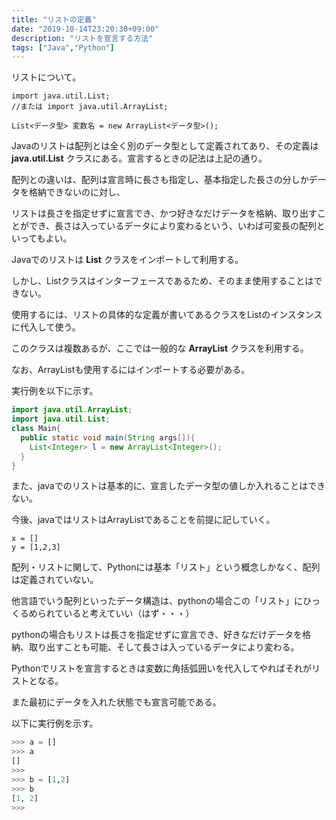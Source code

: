 ```yaml
---
title: "リストの定義"
date: "2019-10-14T23:20:30+09:00"
description: "リストを宣言する方法"
tags: ["Java","Python"]
---
```


リストについて。

<div class="note_content_by_programming_language" id="note_content_Java">

```
import java.util.List;
//または import java.util.ArrayList;

List<データ型> 変数名 = new ArrayList<データ型>();
```

Javaのリストは配列とは全く別のデータ型として定義されてあり、その定義は **java.util.List** クラスにある。宣言するときの記法は上記の通り。  

配列との違いは、配列は宣言時に長さも指定し、基本指定した長さの分しかデータを格納できないのに対し、  

リストは長さを指定せずに宣言でき、かつ好きなだけデータを格納、取り出すことができ、長さは入っているデータにより変わるという、いわば可変長の配列といってもよい。


Javaでのリストは **List** クラスをインポートして利用する。  

しかし、Listクラスはインターフェースであるため、そのまま使用することはできない。  

使用するには、リストの具体的な定義が書いてあるクラスをListのインスタンスに代入して使う。  

このクラスは複数あるが、ここでは一般的な **ArrayList** クラスを利用する。  

なお、ArrayListも使用するにはインポートする必要がある。  

実行例を以下に示す。  

```java
import java.util.ArrayList;
import java.util.List;
class Main{
  public static void main(String args[]){
    List<Integer> l = new ArrayList<Integer>();
  }
}
```

また、javaでのリストは基本的に、宣言したデータ型の値しか入れることはできない。

今後、javaではリストはArrayListであることを前提に記していく。


</div>
<div class="note_content_by_programming_language" id="note_content_Python">

```
x = []
y = [1,2,3]
```

配列・リストに関して、Pythonには基本「リスト」という概念しかなく、配列は定義されていない。  

他言語でいう配列といったデータ構造は、pythonの場合この「リスト」にひっくるめられていると考えていい（はず・・・）

pythonの場合もリストは長さを指定せずに宣言でき、好きなだけデータを格納、取り出すことも可能、そして長さは入っているデータにより変わる。 


Pythonでリストを宣言するときは変数に角括弧囲いを代入してやればそれがリストとなる。  

また最初にデータを入れた状態でも宣言可能である。  

以下に実行例を示す。

```python
>>> a = []
>>> a
[]
>>> 
>>> b = [1,2]
>>> b
[1, 2]
>>>
```

</div>

